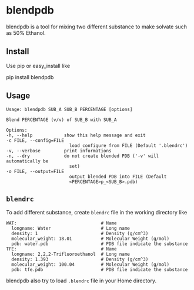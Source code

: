 blendpdb
===============================================================================

blendpdb is a tool for mixing two different substance to make solvate such as 50%
Ethanol.

Install
-------------------------------------------------------------------------------
Use pip or easy_install like

  pip install blendpdb

Usage
-------------------------------------------------------------------------------

    Usage: blendpdb SUB_A SUB_B PERCENTAGE [options]

    Blend PERCENTAGE (v/v) of SUB_B with SUB_A

    Options:
    -h, --help            show this help message and exit
    -c FILE, --config=FILE
                            load configure from FILE (Default '.blendrc')
    -v, --verbose         print informations
    -n, --dry             do not create blended PDB ('-v' will automatically be
                            set)
    -o FILE, --output=FILE
                            output blended PDB into FILE (Default
                            <PERCENTAGE>p_<SUB_B>.pdb)

`blendrc`
-------------------------------------------------------------------------------
To add different substance, create `blendrc` file in the working directory like

    WAT:                                # Name
      longname: Water                   # Long name
      density: 1                        # Density (g/cm^3)
      molecular_weight: 18.01           # Molecular Weight (g/mol)
      pdb: water.pdb                    # PDB file indicate the substance
    TFE:                                # Name
      longname: 2,2,2-Trifluoroethanol  # Long name
      density: 1.393                    # Density (g/cm^3)
      molecular_weight: 100.04          # Molecular Weight (g/mol)
      pdb: tfe.pdb                      # PDB file indicate the substance

blendpdb also try to load `.blendrc` file in your Home directory.
